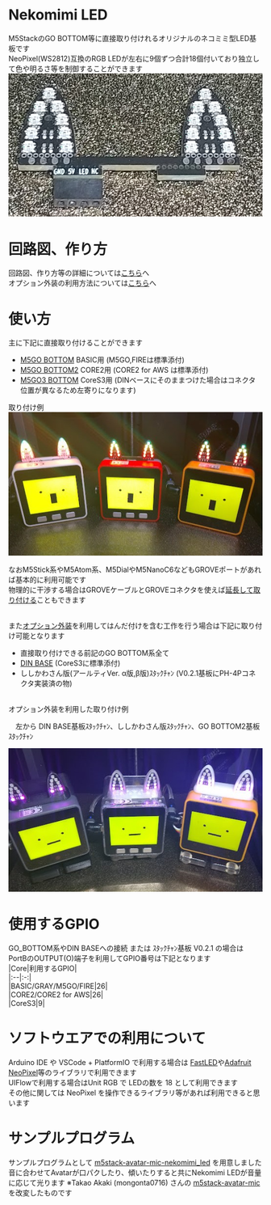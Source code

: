 # Nekomimi LED  
M5StackのGO BOTTOM等に直接取り付けれるオリジナルのネコミミ型LED基板です  
NeoPixel(WS2812)互換のRGB LEDが左右に9個ずつ合計18個付いており独立して色や明るさ等を制御することができます  
<img src="docs/images/NekomimiLED.png" width="600ps">

# 回路図、作り方
  回路図、作り方等の詳細については[こちら](schematics/docs/README.md)へ  
  オプション外装の利用方法については[こちら](case/README.md)へ
  <br>


# 使い方
主に下記に直接取り付けることができます  
- <a href="https://docs.m5stack.com/ja/base/m5go_bottom" target="_blank" rel="noopener noreferrer">M5GO BOTTOM</a> BASIC用 (M5GO,FIREは標準添付)   
- <a href="https://docs.m5stack.com/ja/base/m5go_bottom2" target="_blank" rel="noopener noreferrer">M5GO BOTTOM2</a> CORE2用 (CORE2 for AWS は標準添付)
- <a href="https://docs.m5stack.com/ja/module/M5GO3%20Bottom" target="_blank" rel="noopener noreferrer">M5GO3 BOTTOM</a> CoreS3用 (DINベースにそのままつけた場合はコネクタ位置が異なるため左寄りになります)
  
取り付け例  
<img src="docs/images/useage.jpg" width="600px">

なおM5Stick系やM5Atom系、M5DialやM5NanoC6などもGROVEポートがあれば基本的に利用可能です  
物理的に干渉する場合はGROVEケーブルとGROVEコネクタを使えば[延長して取り付ける](docs/images/cable_connect.png)こともできます   
<br>  

また[オプション外装](case)を利用してはんだ付けを含む工作を行う場合は下記に取り付け可能となります
  - 直接取り付けできる前記のGO BOTTOM系全て
  - <a href="https://docs.m5stack.com/ja/base/DIN%20BASE" target="_blank" rel="noopener noreferrer">DIN BASE</a> (CoreS3に標準添付)  
  - ししかわさん版(アールティVer. α版,β版)ｽﾀｯｸﾁｬﾝ (V0.2.1基板にPH-4Pコネクタ実装済の物)  

<br>
オプション外装を利用した取り付け例  

&emsp;左から DIN BASE基板ｽﾀｯｸﾁｬﾝ、ししかわさん版ｽﾀｯｸﾁｬﾝ、GO BOTTOM2基板ｽﾀｯｸﾁｬﾝ  

<img src="docs/images/useage_with_option.jpg" width="600px">  

# 使用するGPIO
GO_BOTTOM系やDIN BASEへの接続 または ｽﾀｯｸﾁｬﾝ基板 V0.2.1 の場合は  
PortBのOUTPUT(O)端子を利用してGPIO番号は下記となります  
|Core|利用するGPIO|  
|:--|:-:|  
|BASIC/GRAY/M5GO/FIRE|26|  
|CORE2/CORE2 for AWS|26|  
|CoreS3|9|  

# ソフトウエアでの利用について
Arduino IDE や VSCode + PlatformIO で利用する場合は
[FastLED](https://github.com/FastLED/FastLED)や[Adafruit NeoPixel](https://github.com/adafruit/Adafruit_NeoPixel)等のライブラリで利用できます  
UIFlowで利用する場合はUnit RGB で LEDの数を 18 として利用できます  
その他に関しては NeoPixel を操作できるライブラリ等があれば利用できると思います

# サンプルプログラム
サンプルプログラムとして [m5stack-avatar-mic-nekomimi_led](https://github.com/washishi/m5stack-avatar-mic-nekomimi_led) を用意しました  
音に合わせてAvatarが口パクしたり、傾いたりすると共にNekomimi LEDが音量に応じて光ります
※Takao Akaki (mongonta0716) さんの [m5stack-avatar-mic](https://github.com/mongonta0716/m5stack-avatar-mic) を改変したものです
